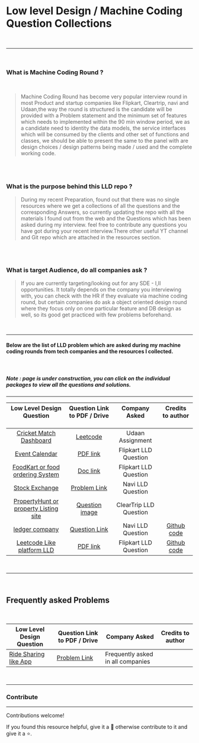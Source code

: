 # Low level Design / Machine Coding Question Collections

<br />

---
<br />

### What is Machine Coding Round ?
<br />

> Machine Coding Round has become very popular interview round in most Product and startup companies like Flipkart, Cleartrip, navi and Udaan,the way the round is structured is
 the candidate will be provided with a Problem statement and the minimum set of features which needs to implemented within the 90 min window period,
 we as a candidate need to identity the data models, the service interfaces which will be consumed by the clients and other set of functions and classes, we should be able to present the same to the panel with are design choices / design patterns being made / used and the complete working code.

<br />
<br />

### What is the purpose behind this LLD repo ?
> During my recent Preparation, found out that there was no single resources where we get a collections of all the questions and the corresponding Answers,
so currently updating the repo with all the materials I found out from the web and the Questions which has been asked during my interview.
feel free to contribute any questions you have got during your recent interview.There other useful YT channel and Git repo
which are attached in the resources section.

<br />
<br />

### What is target Audience, do all companies ask ?
> If you are currently targeting/looking out for any SDE - I,II opportunities.
It totally depends on the company you interviewing with, you can check with the HR if they evaluate via machine coding round,
but certain companies do ask a object oriented design round where they focus only on one particular feature and DB design as well, so its good get practiced
with few problems beforehand.

<br />

---

#### Below are the list of LLD problem which are asked during my machine coding rounds from tech companies and the resources I collected.
<br />


##### Note : page is under construction, you can click on the individual packages to view all the questions and solutions.
---

|                                     Low Level Design Question <br></br>                                    	|                                       Question Link to PDF / Drive <br></br>                                       	|         Company Asked<br></br>         	|                          Credits to author <br></br>                         	|
|:----------------------------------------------------------------------------------------------------------:	|:------------------------------------------------------------------------------------------------------------------:	|:--------------------------------------:	|:----------------------------------------------------------------------------:	|
|      [Cricket Match Dashboard](https://github.com/kumaransg/LLD/tree/main/Cricket%20Match%20Dashboard)     	|     [Leetcode](https://leetcode.com/discuss/interview-question/990227/udaan-assignment-cricket-match-dashboard)    	| Udaan Assignment                       	|                                                                              	|
| [Event Calendar](https://github.com/kumaransg/LLD/tree/main/Event_calendar_flipkart)                       	| [PDF link](https://github.com/kumaransg/LLD/blob/main/Event_calendar_flipkart/Event%20Calendar.pdf)                	| Flipkart LLD Question                  	|                                                                              	|
| [FoodKart or food ordering System](https://github.com/kumaransg/LLD/tree/main/FoodKart)                    	| [Doc link](https://docs.google.com/document/d/1Bmkz9omByHqVvwU45cvkBRSwJAPKw9yaDsRlEnCg_lg/edit#)                  	| Flipkart LLD Question                  	|                                                                              	|
| [Stock Exchange](https://github.com/kumaransg/LLD/tree/main/StockExchange)                                 	| [Problem Link](https://github.com/kumaransg/LLD/tree/main/StockExchange)                                           	| Navi LLD Question                      	|                                                                              	|
| [PropertyHunt or property Listing site](https://github.com/kumaransg/LLD/tree/main/PropertyHunt)           	| [Question image](https://github.com/kumaransg/LLD/tree/main/PropertyHunt/Question%20Image)                         	| ClearTrip LLD Question                 	|                                                                              	|
| [ledger company](https://github.com/kumaransg/LLD/tree/main/ledger_company_navi)                           	| [Question Link](https://www.geektrust.in/coding-problem/backend/ledger-co)                                         	| Navi LLD Question                      	| [Github code](https://github.com/gauravmassand/ledger-company)               	|
| [Leetcode Like platform LLD](https://github.com/kumaransg/LLD/tree/main/leetcode-lld-flipkart-coding-blox) 	| [PDF link](https://github.com/kumaransg/LLD/blob/main/leetcode-lld-flipkart-coding-blox/SDE2-%20MC%20Question.pdf) 	| Flipkart LLD Question                  	| [Github code](https://github.com/hocyadav/leetcode-lld-flipkart-coding-blox) 	|


<br />

---
<br />

## Frequently asked Problems

<br />


| Low Level Design Question                                                             | Question Link to PDF / Drive                                                                                | Company Asked                     | Credits to author   |
|---------------------------------------------------------------------------------------|-------------------------------------------------------------------------------------------------------------|-----------------------------------|---------------------|
| [Ride Sharing like App](https://github.com/kumaransg/LLD/tree/main/Ride%20Sharing%20) | [Problem Link](https://github.com/kumaransg/LLD/tree/main/Ride%20Sharing%20/RideShare_MachineCoding_Sample) | Frequently asked in all companies |                     |


<br />

---

### Contribute
---
Contributions welcome!

If you found this resource helpful, give it a 🌟 otherwise contribute to it and give it a ⭐️.
